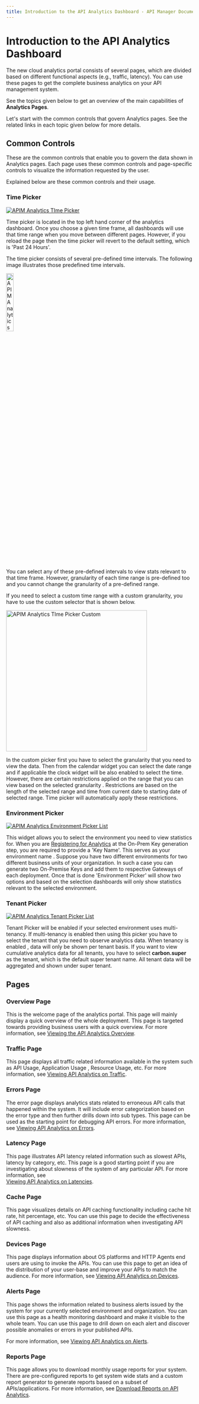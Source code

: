 ```yaml
---
title: Introduction to the API Analytics Dashboard - API Manager Documentation 4.0.0
---
```


# Introduction to the API Analytics Dashboard

The new cloud analytics portal consists of several pages, which are divided based on different functional aspects (e.g., traffic, latency).
You can use these pages to get the complete business analytics on your API management system. 

See the topics given below to get an overview of the main capabilities of **Analytics Pages**.
   
Let's start with the common controls that govern Analytics pages. See the related links in each topic given below for more details.
 
## Common Controls
These are the common controls that enable you to govern the data shown in Analytics pages. Each page uses these common controls and page-specific controls to visualize the information requested by the user. 

Explained below are these common controls and their usage.

### Time Picker

<a href="{{base_path}}/assets/img/observe/time-picker.png"><img src="{{base_path}}/assets/img/observe/time-picker.png" alt="APIM Analytics TIme Picker"></a>

Time picker is located in the top left hand corner of the analytics dashboard. Once you choose a given time frame, all dashboards will use that time range when you move between different pages. However, if you reload the page then the time picker will revert to the default setting, which is 'Past 24 Hours'.
 
The time picker consists of several pre-defined time intervals. The following image illustrates those predefined time intervals.
 
<a href="{{base_path}}/assets/img/observe/time-picker-list.png"><img src="{{base_path}}/assets/img/observe/time-picker-list.png" title="APIM Analytics Time Picker List" width="20%"/></a>
 
 You can select any of these pre-defined intervals to view stats relevant to that time frame. However, granularity of
  each time range is pre-defined too and you cannot change the granularity of a pre-defined range. 
  
  If you need to select a custom time range with a custom granularity, you have to use the custom selector that
   is shown below.

<a href="{{base_path}}/assets/img/observe/time-picker-custom.png"><img src="{{base_path}}/assets/img/observe/time-picker-custom.png" title="APIM Analytics TIme Picker Custom" width="380"/></a>  

In the custom picker first you have to select the granularity that you need to view the data. Then from the calendar
 widget you can select the date range and if applicable the clock widget will be also enabled to select the time. However,
  there are certain restrictions applied on the range that you can view based on the selected granularity
  . Restrictions are based on the length of the selected range and time from current date to starting date of
   selected range. Time picker will automatically apply these restrictions.
    
### Environment Picker

[![APIM Analytics Environment Picker List]({{base_path}}/assets/img/observe/environment-picker.png)]({{base_path}}/assets/img/observe/environment-picker.png)

This widget allows you to select the environment you need to view statistics for. When you are 
[Registering for Analytics]({{base_path}}/api-analytics/getting-started-guide/#step-2-register-your-environment) 
at the On-Prem Key generation step, you are required to provide a 'Key Name'. This serves as your environment name
. Suppose you have two different environments for two different business units of your organization. In such a case
 you can generate two On-Premise Keys and add them to respective Gateways of each deployment. Once that is done
  'Environment Picker' will show two options and based on the selection dashboards will only show statistics relevant
   to the selected environment.
   
### Tenant Picker

[![APIM Analytics Tenant Picker List]({{base_path}}/assets/img/observe/tenant-picker.png)]({{base_path}}/assets/img/observe/tenant-picker.png)

Tenant Picker will be enabled if your selected environment uses multi-tenancy. If multi-tenancy is enabled then using
 this picker you have to select the tenant that you need to observe analytics data. When tenancy is enabled
 , data will only be shown per tenant basis. If you want to view cumulative analytics data for all tenants,
  you have to select **carbon.super** as the tenant, which is the default super tenant name. All tenant data will be
   aggregated and shown under super tenant.
   
## Pages

### Overview Page
This is the welcome page of the analytics portal. This page will mainly display a quick overview of the whole
 deployment. This page is targeted towards providing business users with a quick overview. For more information, see [Viewing the API Analytics Overview]({{base_path}}/api-analytics/viewing/analytics-pages-overview).
  
### Traffic Page
This page displays all traffic related information available in the system such as API Usage, Application Usage
, Resource Usage, etc. For more information, see 
[Viewing API Analytics on Traffic]({{base_path}}/api-analytics/viewing/analytics-pages-traffic).

### Errors Page
The error page displays analytics stats related to erroneous API calls that happened within the system. It will include error
 categorization based on the error type and then further drills down into sub types. This page can be used as the
  starting point for debugging API errors. For more information, see 
  [Viewing API Analytics on Errors]({{base_path}}/api-analytics/viewing/analytics-pages-errors).
  
### Latency Page 
This page illustrates API latency related information such as slowest APIs, latency by category, etc. This page is a
 good starting point if you are investigating about slowness of the system of any particular API. For more
  information, see  
  [Viewing API Analytics on Latencies]({{base_path}}/api-analytics/viewing/analytics-pages-latency).
  
### Cache Page
This page visualizes details on API caching functionality including cache hit rate, hit percentage, etc. You can use
 this page to decide the effectiveness of API caching and also as additional information when investigating API
  slowness.
  
### Devices Page

This page displays information about OS platforms and HTTP Agents end users are using to invoke the APIs. You can use
 this page to get an idea of the distribution of your user-base and improve your APIs to match the audience. For
  more information, see 
  [Viewing API Analytics on Devices]({{base_path}}/api-analytics/viewing/analytics-pages-devices).
  
### Alerts Page

This page shows the information related to business alerts issued by the system for your currently selected
environment and organization. You can use this page as a health monitoring dashboard and make it visible to
the whole team. You can use this page to drill down on each alert and discover possible anomalies or errors in your published APIs.

For more information, see [Viewing API Analytics on Alerts]({{base_path}}/api-analytics/viewing/analytics-pages-alerts).
  
### Reports Page

This page allows you to download monthly usage reports for your system. There are pre-configured reports to get
 system wide stats and a custom report generator to generate reports based on a subset of APIs/applications. For more
  information, see 
  [Download Reports on API Analytics]({{base_path}}/api-analytics/viewing/analytics-pages-report).
